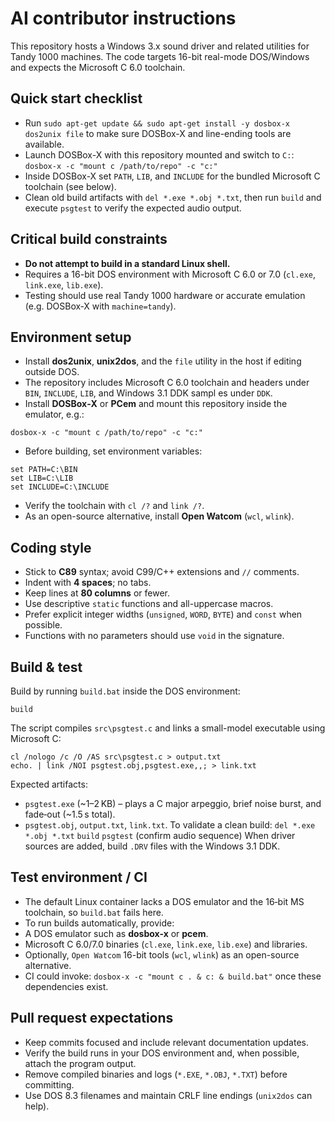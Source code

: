 # AI contributor instructions

This repository hosts a Windows 3.x sound driver and related utilities for Tandy 1000 machines.
The code targets 16-bit real-mode DOS/Windows and expects the Microsoft C 6.0 toolchain.

## Quick start checklist
- Run `sudo apt-get update && sudo apt-get install -y dosbox-x dos2unix file`
  to make sure DOSBox-X and line-ending tools are available.
- Launch DOSBox-X with this repository mounted and switch to `C:`:
  `dosbox-x -c "mount c /path/to/repo" -c "c:"`
- Inside DOSBox-X set `PATH`, `LIB`, and `INCLUDE` for the bundled Microsoft C
  toolchain (see below).
- Clean old build artifacts with `del *.exe *.obj *.txt`, then run `build`
  and execute `psgtest` to verify the expected audio output.

## Critical build constraints
- **Do not attempt to build in a standard Linux shell.**
- Requires a 16-bit DOS environment with Microsoft C 6.0 or 7.0 (`cl.exe`, `link.exe`, `lib.exe`).
- Testing should use real Tandy 1000 hardware or accurate emulation (e.g. DOSBox‑X with `machine=tandy`).

## Environment setup
- Install **dos2unix**, **unix2dos**, and the `file` utility in the host if editing outside DOS.
- The repository includes Microsoft C 6.0 toolchain and headers under `BIN`, `INCLUDE`, `LIB`, and Windows 3.1 DDK sampl
es under `DDK`.
- Install **DOSBox‑X** or **PCem** and mount this repository inside the emulator, e.g.:

```
dosbox-x -c "mount c /path/to/repo" -c "c:"
```
- Before building, set environment variables:

```
set PATH=C:\BIN
set LIB=C:\LIB
set INCLUDE=C:\INCLUDE
```
- Verify the toolchain with `cl /?` and `link /?`.
- As an open-source alternative, install **Open Watcom** (`wcl`, `wlink`).

## Coding style
- Stick to **C89** syntax; avoid C99/C++ extensions and `//` comments.
- Indent with **4 spaces**; no tabs.
- Keep lines at **80 columns** or fewer.
- Use descriptive `static` functions and all-uppercase macros.
- Prefer explicit integer widths (`unsigned`, `WORD`, `BYTE`) and `const` when possible.
- Functions with no parameters should use `void` in the signature.

## Build & test
Build by running `build.bat` inside the DOS environment:

```
build
```
The script compiles `src\psgtest.c` and links a small-model executable using Microsoft C:

```
cl /nologo /c /O /AS src\psgtest.c > output.txt
echo. | link /NOI psgtest.obj,psgtest.exe,,; > link.txt
```
Expected artifacts:
- `psgtest.exe` (~1–2 KB) – plays a C major arpeggio, brief noise burst, and fade‑out (~1.5 s total).
- `psgtest.obj`, `output.txt`, `link.txt`.
To validate a clean build:
`del *.exe *.obj *.txt`
`build`
`psgtest` (confirm audio sequence)
When driver sources are added, build `.DRV` files with the Windows 3.1 DDK.

## Test environment / CI
- The default Linux container lacks a DOS emulator and the 16‑bit MS toolchain, so `build.bat` fails here.
- To run builds automatically, provide:
- A DOS emulator such as **dosbox-x** or **pcem**.
- Microsoft C 6.0/7.0 binaries (`cl.exe`, `link.exe`, `lib.exe`) and libraries.
- Optionally, `Open Watcom` 16-bit tools (`wcl`, `wlink`) as an open-source alternative.
- CI could invoke: `dosbox-x -c "mount c . & c: & build.bat"` once these dependencies exist.

## Pull request expectations
- Keep commits focused and include relevant documentation updates.
- Verify the build runs in your DOS environment and, when possible, attach the program output.
- Remove compiled binaries and logs (`*.EXE`, `*.OBJ`, `*.TXT`) before committing.
- Use DOS 8.3 filenames and maintain CRLF line endings (`unix2dos` can help).

